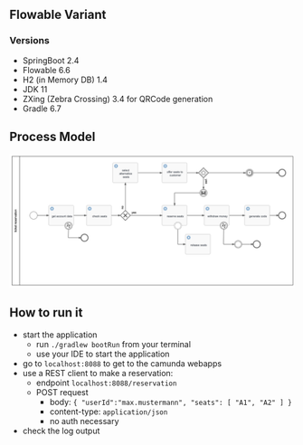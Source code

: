 ## Flowable Variant

### Versions
- SpringBoot 2.4
- Flowable 6.6
- H2 (in Memory DB) 1.4
- JDK 11
- ZXing (Zebra Crossing) 3.4 for QRCode generation
- Gradle 6.7

## Process Model
<img src="src/main/resources/processes/ticket-reservation.png" width="900">

## How to run it
- start the application 
    - run `./gradlew bootRun` from your terminal
    - use your IDE to start the application
- go to `localhost:8088` to get to the camunda webapps
- use a REST client to make a reservation:
    - endpoint `localhost:8088/reservation`
    - POST request 
        - body: `{ "userId":"max.mustermann", "seats": [ "A1", "A2" ] }`
        - content-type: `application/json`
        - no auth necessary
- check the log output

